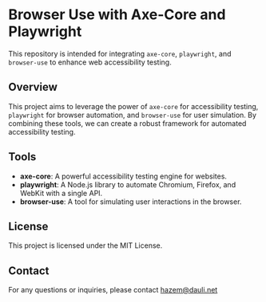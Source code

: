 # Browser Use with Axe-Core and Playwright

This repository is intended for integrating `axe-core`, `playwright`, and `browser-use` to enhance web accessibility testing.

## Overview

This project aims to leverage the power of `axe-core` for accessibility testing, `playwright` for browser automation, and `browser-use` for user simulation. By combining these tools, we can create a robust framework for automated accessibility testing.

## Tools

- **axe-core**: A powerful accessibility testing engine for websites.
- **playwright**: A Node.js library to automate Chromium, Firefox, and WebKit with a single API.
- **browser-use**: A tool for simulating user interactions in the browser.

## License

This project is licensed under the MIT License.

## Contact

For any questions or inquiries, please contact hazem@dauli.net
